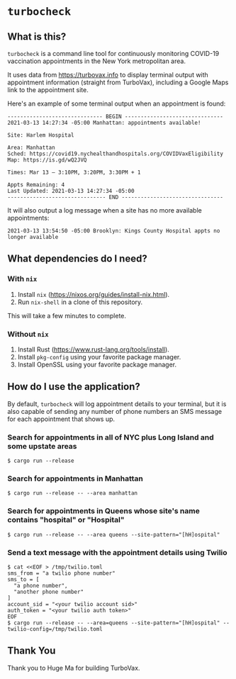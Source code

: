 # `turbocheck`

## What is this?

`turbocheck` is a command line tool for continuously monitoring COVID-19
vaccination appointments in the New York metropolitan area.

It uses data from https://turbovax.info to display terminal output with
appointment information (straight from TurboVax), including a Google Maps link
to the appointment site.

Here's an example of some terminal output when an appointment is found:

```
------------------------------ BEGIN -------------------------------
2021-03-13 14:27:34 -05:00 Manhattan: appointments available!

Site: Harlem Hospital

Area: Manhattan
Sched: https://covid19.nychealthandhospitals.org/COVIDVaxEligibility
Map: https://is.gd/wQ2JVQ

Times: Mar 13 – 3:10PM, 3:20PM, 3:30PM + 1

Appts Remaining: 4
Last Updated: 2021-03-13 14:27:34 -05:00
------------------------------- END --------------------------------
```

It will also output a log message when a site has no more available appointments:

```
2021-03-13 13:54:50 -05:00 Brooklyn: Kings County Hospital appts no longer available
```

## What dependencies do I need?

### With `nix`

1. Install `nix` (https://nixos.org/guides/install-nix.html).
1. Run `nix-shell` in a clone of this repository.

This will take a few minutes to complete.

### Without `nix`

1. Install Rust (https://www.rust-lang.org/tools/install).
1. Install `pkg-config` using your favorite package manager.
1. Install OpenSSL using your favorite package manager.

## How do I use the application?

By default, `turbocheck` will log appointment details to your terminal, but it is
also capable of sending any number of phone numbers an SMS message for each
appointment that shows up.

### Search for appointments in all of NYC plus Long Island and some upstate areas

```
$ cargo run --release
```

### Search for appointments in Manhattan

```
$ cargo run --release -- --area manhattan
```

### Search for appointments in Queens whose site's name contains "hospital" or "Hospital"

```
$ cargo run --release -- --area queens --site-pattern="[hH]ospital"
```

### Send a text message with the appointment details using Twilio

```
$ cat <<EOF > /tmp/twilio.toml
sms_from = "a twilio phone number"
sms_to = [
  "a phone number",
  "another phone number"
]
account_sid = "<your twilio account sid>"
auth_token = "<your twilio auth token>"
EOF
$ cargo run --release -- --area=queens --site-pattern="[hH]ospital" --twilio-config=/tmp/twilio.toml
```

## Thank You

Thank you to Huge Ma for building TurboVax.

